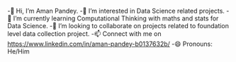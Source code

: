 -👋 Hi, I’m Aman Pandey.
-👀 I’m interested in Data Science related projects.
-🌱 I’m currently learning Computational Thinking with maths and stats for Data Science.
-💞️ I’m looking to collaborate on projects related to foundation level data collection project.
-📫 Connect with me on https://www.linkedin.com/in/aman-pandey-b0137632b/
-😄 Pronouns: He/Him

<!---
AmanPandeyIITM4942/AmanPandeyIITM4942 is a ✨ special ✨ repository because its `README.md` (this file) appears on your GitHub profile.
You can click the Preview link to take a look at your changes.
--->
